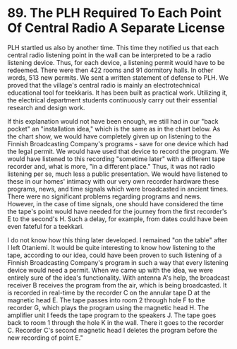 


    
# 89. The PLH Required To Each Point Of Central Radio A Separate License

PLH startled us also by another time. This time they notified us that each central radio listening point in the wall can be interpreted to be a radio listening device. Thus, for each device, a listening permit would have to be redeemed. There were then 422 rooms and 91 dormitory halls. In other words, 513 new permits. We sent a written statement of defense to PLH. We proved that the village's central radio is mainly an electrotechnical educational tool for teekkaris. It has been built as practical work. Utilizing it, the electrical department students continuously carry out their essential research and design work.

If this explanation would not have been enough, we still had in our "back pocket" an "installation idea," which is the same as in the chart below. As the chart show, we would have completely given up on listening to the Finnish Broadcasting Company's programs - save for one device which had the legal permit. We would have used that device to record the program. We would have listened to this recording "sometime later" with a different tape recorder and, what is more, "in a different place." Thus, it was not radio listening per se, much less a public presentation. We would have listened to these in our homes' intimacy with our very own recorder hardware these programs, news, and time signals which were broadcasted in ancient times. There were no significant problems regarding programs and news. However, in the case of time signals, one should have considered the time the tape's point would have needed for the journey from the first recorder's E to the second's H. Such a delay, for example, from dates could have been even fateful for a teekkari.

I do not know how this thing later developed. I remained "on the table" after I left Otaniemi. It would be quite interesting to know how listening to the tape, according to our idea, could have been proven to such listening of a Finnish Broadcasting Company's program in such a way that every listening device would need a permit. When we came up with the idea, we were entirely sure of the idea's functionality. With antenna A's help, the broadcast receiver B receives the program from the air, which is being broadcasted. It is recorded in real-time by the recorder C on the annular tape D at the magnetic head E. The tape passes into room 2 through hole F to the recorder G, which plays the program using the magnetic head H. The amplifier unit I feeds the tape program to the speakers J. The tape goes back to room 1 through the hole K in the wall. There it goes to the recorder C. Recorder C's second magnetic head I deletes the program before the new recording of point E."
